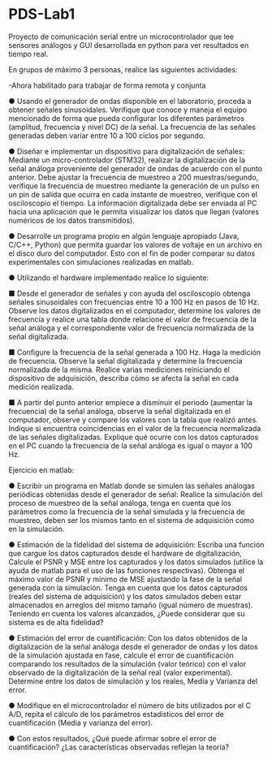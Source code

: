 # PDS-Lab1
Proyecto de comunicación serial entre un microcontrolador que lee sensores
análogos y GUI desarrollada en python para ver resultados en tiempo real.


En grupos de máximo 3 personas, realice las siguientes actividades:

-Ahora habilitado para trabajar de forma remota y conjunta

● Usando el generador de ondas disponible en el laboratorio, proceda a
obtener señales sinusoidales. Verifique que conoce y maneja el equipo
mencionado de forma que pueda configurar los diferentes parámetros
(amplitud, frecuencia y nivel DC) de la señal. La frecuencia de las señales
generadas deben variar entre 10 a 100 ciclos por segundo.

● Diseñar e implementar un dispositivo para digitalización de señales:
Mediante un micro-controlador (STM32), realizar la digitalización de la señal
análoga proveniente del generador de ondas de acuerdo con el punto
anterior. Debe ajustar la frecuencia de muestreo a 200 muestras/segundo,
verifique la frecuencia de muestreo mediante la generación de un pulso en
un pin de salida que ocurra en cada instante de muestreo, verifique con el
osciloscopio el tiempo. La información digitalizada debe ser enviada al PC
hacia una aplicación que le permita visualizar los datos que llegan (valores
numéricos de los datos transmitidos).

● Desarrolle un programa propio en algún lenguaje apropiado (Java, C/C++,
Python) que permita guardar los valores de voltaje en un archivo en el disco
duro del computador. Esto con el fin de poder comparar su datos
experimentales con simulaciones realizadas en matlab.


● Utilizando el hardware implementado realice lo siguiente:

■ Desde el generador de señales y con ayuda del osciloscopio obtenga
señales sinusoidales con frecuencias entre 10 a 100 Hz en pasos de
10 Hz. Observe los datos digitalizados en el computador, determine
los valores de frecuencia y realice una tabla donde relacione el valor
de frecuencia de la señal análoga y el correspondiente valor de
frecuencia normalizada de la señal digitalizada.

■ Configure la frecuencia de la señal generada a 100 Hz. Haga la
medición de frecuencia. Observe la señal digitalizada y determine la
frecuencia normalizada de la misma. Realice varias mediciones
reiniciando el dispositivo de adquisición, describa cómo se afecta la
señal en cada medición realizada.

■ A partir del punto anterior empiece a disminuir el periodo (aumentar la
frecuencia) de la señal análoga, observe la señal digitalizada en el
computador, observe y compare los valores con la tabla que realizó
antes. Indique si encuentra coincidencias en el valor de la frecuencia
normalizada de las señales digitalizadas. Explique qué ocurre con los
datos capturados en el PC cuando la frecuencia de la señal análoga
es igual o mayor a 100 Hz.


Ejercicio en matlab:

● Escribir un programa en Matlab donde se simulen las señales análogas
periódicas obtenidas desde el generador de señal: Realice la simulación del
proceso de muestreo de la señal análoga, tenga en cuenta que los
parámetros como la frecuencia de la señal simulada y la frecuencia de
muestreo, deben ser los mismos tanto en el sistema de adquisición como
en la simulación.

● Estimación de la fidelidad del sistema de adquisición: Escriba una función
que cargue los datos capturados desde el hardware de digitalización,
Calcule el PSNR y MSE entre los capturados y los datos simulados (utilice
la ayuda de matlab para el uso de las funciones respectivas). Obtenga el
máximo valor de PSNR y mínimo de MSE ajustando la fase de la señal
generada con la simulación. Tenga en cuenta que los datos capturados
(reales del sistema de adquisición) y los datos simulados deben estar
almacenados en arreglos del mismo tamaño (igual número de muestras).
Teniendo en cuenta los valores alcanzados, ¿Puede considerar que su
sistema es de alta fidelidad?

● Estimación del error de cuantificación: Con los datos obtenidos de la
digitalización de la señal análoga desde el generador de ondas y los datos
de la simulación ajustada en fase, calcule el error de cuantificación
comparando los resultados de la simulación (valor teórico) con el valor
observado de la digitalización de la señal real (valor experimental).
Determine entre los datos de simulación y los reales, Media y Varianza del
error.

● Modifique en el microcontrolador el número de bits utilizados por el C A/D,
repita el cálculo de los parámetros estadísticos del error de cuantificación
(Media y varianza del error).

● Con estos resultados, ¿Qué puede afirmar sobre el error de cuantificación?
¿Las características observadas reflejan la teoría?
